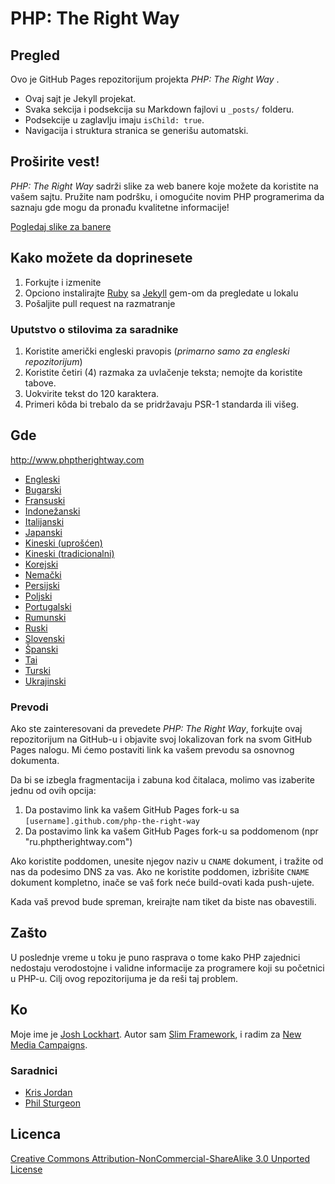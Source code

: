 # PHP: The Right Way

## Pregled

Ovo je GitHub Pages repozitorijum projekta _PHP: The Right Way_ .

* Ovaj sajt je Jekyll projekat.
* Svaka sekcija i podsekcija su Markdown fajlovi u `_posts/` folderu.
* Podsekcije u zaglavlju imaju `isChild: true`.
* Navigacija i struktura stranica se generišu automatski.

## Proširite vest!

_PHP: The Right Way_ sadrži slike za web banere koje možete da koristite na vašem sajtu. Pružite nam podršku, i omogućite novim PHP programerima da saznaju gde mogu da pronađu kvalitetne informacije!

[Pogledaj slike za banere](http://www.phptherightway.com/banners.html)

## Kako možete da doprinesete

1. Forkujte i izmenite
2. Opciono instalirajte [Ruby](https://rvm.io/rvm/install/) sa [Jekyll](https://github.com/mojombo/jekyll/) gem-om da pregledate u lokalu
3. Pošaljite pull request na razmatranje

### Uputstvo o stilovima za saradnike

1. Koristite američki engleski pravopis (*primarno samo za engleski repozitorijum*)
2. Koristite četiri (4) razmaka za uvlačenje teksta; nemojte da koristite tabove.
3. Uokvirite tekst do 120 karaktera.
4. Primeri kôda bi trebalo da se pridržavaju PSR-1 standarda ili višeg.

## Gde

<http://www.phptherightway.com>

* [Engleski](http://www.phptherightway.com)
* [Bugarski](http://bg.phptherightway.com/)
* [Fransuski](http://eilgin.github.io/php-the-right-way/)
* [Indonežanski](http://id.phptherightway.com/)
* [Italijanski](http://it.phptherightway.com/)
* [Japanski](http://ja.phptherightway.com)
* [Kineski (uprošćen)](http://wulijun.github.com/php-the-right-way)
* [Kineski (tradicionalni)](http://laravel-taiwan.github.io/php-the-right-way)
* [Korejski](http://wafe.github.io/php-the-right-way/)
* [Nemački](http://rwetzlmayr.github.io/php-the-right-way/)
* [Persijski](http://novid.github.io/php-the-right-way/)
* [Poljski](http://pl.phptherightway.com/)
* [Portugalski](http://br.phptherightway.com/)
* [Rumunski](https://bgui.github.io/php-the-right-way/)
* [Ruski](http://getjump.github.io/ru-php-the-right-way)
* [Slovenski](http://sl.phptherightway.com)
* [Španski](http://phpdevenezuela.github.io/php-the-right-way/)
* [Tai](https://apzentral.github.io/php-the-right-way/)
* [Turski](http://hkulekci.github.io/php-the-right-way/)
* [Ukrajinski](http://iflista.github.com/php-the-right-way/)

### Prevodi

Ako ste zainteresovani da prevedete _PHP: The Right Way_, forkujte ovaj repozitorijum na GitHub-u i objavite svoj lokalizovan fork na svom GitHub Pages nalogu. Mi ćemo postaviti link ka vašem prevodu sa osnovnog dokumenta.

Da bi se izbegla fragmentacija i zabuna kod čitalaca, molimo vas izaberite jednu od ovih opcija:

1. Da postavimo link ka vašem GitHub Pages fork-u sa `[username].github.com/php-the-right-way`
2. Da postavimo link ka vašem GitHub Pages fork-u sa poddomenom (npr "ru.phptherightway.com")

Ako koristite poddomen, unesite njegov naziv u `CNAME` dokument, i tražite od nas da podesimo DNS za vas. Ako ne koristite poddomen, izbrišite `CNAME` dokument kompletno, inače se vaš fork neće build-ovati kada push-ujete.

Kada vaš prevod bude spreman, kreirajte nam tiket da biste nas obavestili.

## Zašto

U poslednje vreme u toku je puno rasprava o tome kako PHP zajednici nedostaju verodostojne i validne informacije za programere koji su početnici u PHP-u. Cilj ovog repozitorijuma je da reši taj problem.

## Ko

Moje ime je [Josh Lockhart](http://twitter.com/codeguy). Autor sam [Slim Framework](http://www.slimframework.com/), i radim za [New Media Campaigns](http://www.newmediacampaigns.com/).

### Saradnici

* [Kris Jordan](http://krisjordan.com/)
* [Phil Sturgeon](http://philsturgeon.co.uk/)

## Licenca

[Creative Commons Attribution-NonCommercial-ShareAlike 3.0 Unported License](http://creativecommons.org/licenses/by-nc-sa/3.0/)
